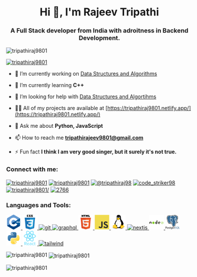 <h1 align="center">Hi 👋, I'm Rajeev Tripathi</h1>
<h3 align="center">A Full Stack developer from India with adroitness in Backend Development.</h3>

<p align="left"> <img src="https://komarev.com/ghpvc/?username=tripathiraj9801&label=Profile%20views&color=0e75b6&style=flat" alt="tripathiraj9801" /> </p>

<p align="left"> <a href="https://twitter.com/tripathiraj9801" target="blank"><img src="https://img.shields.io/twitter/follow/tripathiraj9801?logo=twitter&style=for-the-badge" alt="tripathiraj9801" /></a> </p>

- 🔭 I’m currently working on [Data Structures and Algorithms](https://github.com/tripathiraj9801/Data-Structures-practice)

- 🌱 I’m currently learning **C++**

- 🤝 I’m looking for help with [Data Structures and Algortihms](https://www.geeksforgeeks.org/data-structures/)

- 👨‍💻 All of my projects are available at [https://tripathiraj9801.netlify.app/](https://tripathiraj9801.netlify.app/)

- 💬 Ask me about **Python, JavaScript**

- 📫 How to reach me **tripathirajeev9801@gmail.com**

- ⚡ Fun fact **I think I am very good singer, but it surely it's not true.**

<h3 align="left">Connect with me:</h3>
<p align="left">
<a href="https://twitter.com/tripathiraj9801" target="blank"><img align="center" src="https://raw.githubusercontent.com/rahuldkjain/github-profile-readme-generator/master/src/images/icons/Social/twitter.svg" alt="tripathiraj9801" height="30" width="40" /></a>
<a href="https://linkedin.com/in/tripathiraj9801" target="blank"><img align="center" src="https://raw.githubusercontent.com/rahuldkjain/github-profile-readme-generator/master/src/images/icons/Social/linked-in-alt.svg" alt="tripathiraj9801" height="30" width="40" /></a>
<a href="https://hashnode.com/@tripathiraj98" target="blank"><img align="center" src="https://raw.githubusercontent.com/rahuldkjain/github-profile-readme-generator/master/src/images/icons/Social/hashnode.svg" alt="@tripathiraj98" height="30" width="40" /></a>
<a href="https://www.hackerrank.com/code_striker98" target="blank"><img align="center" src="https://raw.githubusercontent.com/rahuldkjain/github-profile-readme-generator/master/src/images/icons/Social/hackerrank.svg" alt="code_striker98" height="30" width="40" /></a>
<a href="https://www.leetcode.com/tripathiraj9801/" target="blank"><img align="center" src="https://raw.githubusercontent.com/rahuldkjain/github-profile-readme-generator/master/src/images/icons/Social/leet-code.svg" alt="tripathiraj9801/" height="30" width="40" /></a>
<a href="https://discord.gg/2766" target="blank"><img align="center" src="https://raw.githubusercontent.com/rahuldkjain/github-profile-readme-generator/master/src/images/icons/Social/discord.svg" alt="2766" height="30" width="40" /></a>
</p>

<h3 align="left">Languages and Tools:</h3>
<p align="left"> <a href="https://www.w3schools.com/cpp/" target="_blank" rel="noreferrer"> <img src="https://raw.githubusercontent.com/devicons/devicon/master/icons/cplusplus/cplusplus-original.svg" alt="cplusplus" width="40" height="40"/> </a> <a href="https://www.w3schools.com/css/" target="_blank" rel="noreferrer"> <img src="https://raw.githubusercontent.com/devicons/devicon/master/icons/css3/css3-original-wordmark.svg" alt="css3" width="40" height="40"/> </a> <a href="https://git-scm.com/" target="_blank" rel="noreferrer"> <img src="https://www.vectorlogo.zone/logos/git-scm/git-scm-icon.svg" alt="git" width="40" height="40"/> </a> <a href="https://graphql.org" target="_blank" rel="noreferrer"> <img src="https://www.vectorlogo.zone/logos/graphql/graphql-icon.svg" alt="graphql" width="40" height="40"/> </a> <a href="https://www.w3.org/html/" target="_blank" rel="noreferrer"> <img src="https://raw.githubusercontent.com/devicons/devicon/master/icons/html5/html5-original-wordmark.svg" alt="html5" width="40" height="40"/> </a> <a href="https://developer.mozilla.org/en-US/docs/Web/JavaScript" target="_blank" rel="noreferrer"> <img src="https://raw.githubusercontent.com/devicons/devicon/master/icons/javascript/javascript-original.svg" alt="javascript" width="40" height="40"/> </a> <a href="https://www.linux.org/" target="_blank" rel="noreferrer"> <img src="https://raw.githubusercontent.com/devicons/devicon/master/icons/linux/linux-original.svg" alt="linux" width="40" height="40"/> </a> <a href="https://nextjs.org/" target="_blank" rel="noreferrer"> <img src="https://cdn.worldvectorlogo.com/logos/nextjs-2.svg" alt="nextjs" width="40" height="40"/> </a> <a href="https://nodejs.org" target="_blank" rel="noreferrer"> <img src="https://raw.githubusercontent.com/devicons/devicon/master/icons/nodejs/nodejs-original-wordmark.svg" alt="nodejs" width="40" height="40"/> </a> <a href="https://www.postgresql.org" target="_blank" rel="noreferrer"> <img src="https://raw.githubusercontent.com/devicons/devicon/master/icons/postgresql/postgresql-original-wordmark.svg" alt="postgresql" width="40" height="40"/> </a> <a href="https://www.python.org" target="_blank" rel="noreferrer"> <img src="https://raw.githubusercontent.com/devicons/devicon/master/icons/python/python-original.svg" alt="python" width="40" height="40"/> </a> <a href="https://reactjs.org/" target="_blank" rel="noreferrer"> <img src="https://raw.githubusercontent.com/devicons/devicon/master/icons/react/react-original-wordmark.svg" alt="react" width="40" height="40"/> </a> <a href="https://tailwindcss.com/" target="_blank" rel="noreferrer"> <img src="https://www.vectorlogo.zone/logos/tailwindcss/tailwindcss-icon.svg" alt="tailwind" width="40" height="40"/> </a> </p>

<p><img align="left" src="https://github-readme-stats.vercel.app/api/top-langs?username=tripathiraj9801&show_icons=true&locale=en&layout=compact" alt="tripathiraj9801" /></p>

<p>&nbsp;<img align="center" src="https://github-readme-stats.vercel.app/api?username=tripathiraj9801&show_icons=true&locale=en" alt="tripathiraj9801" /></p>

<p><img align="center" src="https://github-readme-streak-stats.herokuapp.com/?user=tripathiraj9801&" alt="tripathiraj9801" /></p>

